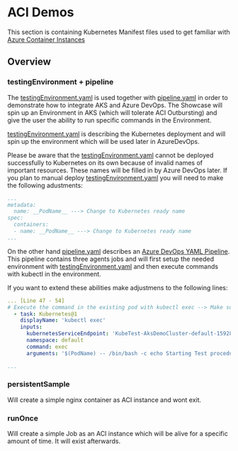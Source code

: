 # ACI Demos

This section is containing Kubernetes Manifest files used to get familiar with [Azure Container Instances](https://azure.microsoft.com/en-us/services/container-instances)

## Overview 

### testingEnvironment + pipeline

The [testingEnvironment.yaml](AciOutburst/testingEnvironment.yaml) is used together with [pipeline.yaml](AciOutburst/pipeline.yaml) in order to demonstrate how to integrate AKS and Azure DevOps.
The Showcase will spin up an Environment in AKS (which will tolerate ACI Outbursting) and give the user the ability to run specific commands in the Environment. 

[testingEnvironment.yaml](AciOutburst/testingEnvironment.yaml) is describing the Kubernetes deployment and will spin up the environment which will be used later in AzureDevOps.

Please be aware that the [testingEnvironment.yaml](AciOutburst/testingEnvironment.yaml) cannot be deployed successfully to Kubernetes on its own because of invalid names of important resources. 
These names will be filled in by Azure DevOps later. If you plan to manual deploy [testingEnvironment.yaml](AciOutburst/testingEnvironment.yaml) you will need to make the following adustments: 

```yaml
...
metadata:
  name: __PodName__ ---> Change to Kubernetes ready name
spec:
  containers:
  - name: __PodName__ ---> Change to Kubernetes ready name
...
```

On the other hand [pipeline.yaml](AciOutburst/pipeline.yaml) describes an [Azure DevOps YAML Pipeline](https://docs.microsoft.com/en-us/azure/devops/pipelines/create-first-pipeline?view=azure-devops&tabs=java%2Cyaml%2Cbrowser%2Ctfs-2018-2).
This pipeline contains three agents jobs and will first setup the needed environment with [testingEnvironment.yaml](AciOutburst/testingEnvironment.yaml) and then execute commands with kubectl in the environment.

If you want to extend these abilities make adjustmens to the following lines:

```yaml
... [Line 47 - 54]
# Execute the command in the existing pod with kubectl exec --> Make sure to link your Kubernetes Service connection: https://docs.microsoft.com/en-us/azure/devops/pipelines/library/service-endpoints?view=azure-devops&tabs=yaml#create-a-service-connection
  - task: Kubernetes@1
    displayName: 'kubectl exec'
    inputs:
      kubernetesServiceEndpoint: 'KubeTest-AksDemoCluster-default-1592853187390'
      namespace: default
      command: exec
      arguments: '$(PodName) -- /bin/bash -c echo Starting Test procedure; sleep 15; echo Done' <----- Add your commands here

...
```

### persistentSample

Will create a simple nginx container as ACI instance and wont exit.

### runOnce

Will create a simple Job as an ACI instance which will be alive for a specific amount of time. It will exist afterwards. 

